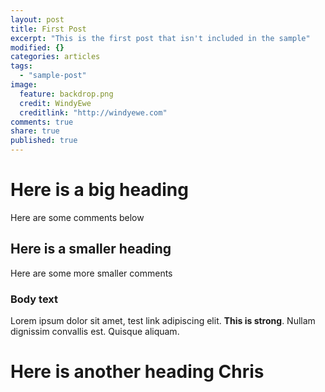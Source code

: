 ```yaml
---
layout: post
title: First Post
excerpt: "This is the first post that isn't included in the sample"
modified: {}
categories: articles
tags: 
  - "sample-post"
image: 
  feature: backdrop.png
  credit: WindyEwe
  creditlink: "http://windyewe.com"
comments: true
share: true
published: true
---
```



# Here is a big heading
Here are some comments below

## Here is a smaller heading
Here are some more smaller comments

### Body text

Lorem ipsum dolor sit amet, test link adipiscing elit. **This is strong**. Nullam dignissim convallis est. Quisque aliquam.

# Here is another heading Chris
